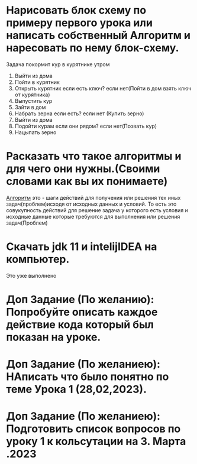 # Нарисовать блок схему по примеру первого урока или написать собственный Алгоритм и наресовать по нему блок-схему.

Задача покормит кур в курятнике утром 

1) Выйти из дома 
2) Пойти в курятник
3) Открыть курятник
   если есть ключ? если нет(Пойти в дом взять ключ от курятника)
4) Выпустить кур 
5) Зайти в дом
6) Набрать зерна 
если есть? если нет (Купить зерно)
7) Выйти из дома 
8) Подойти курам 
если они рядом? если нет(Позвать кур)
9) Нацыпать зерно 


# Расказать что такое алгоритмы и для чего они нужны.(Своими словами как вы их понимаете)

[Алгоритм]() это - шаги действий для получения или решения тех иных задач(проблем)исходя от исходных данных и 
условий. То есть это совукупность действий для решение задача у которого есть условия и исходные данные 
которые требуются для выполнения или решения задач(Проблем)

# Скачать jdk 11 и intelijIDEA на компьютер.
Это уже выполнено

# Доп Задание (По желанию): Попробуйте описать каждое действие кода который был показан на уроке.

# Доп Задание (По желаниею): НАписать что было понятно по теме Урока 1 (28,02,2023).

# Доп Задание (По желаниею): Подготовить список вопросов по уроку 1 к кольсутации на 3. Марта .2023
